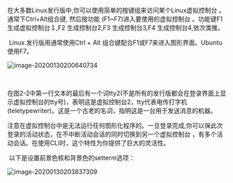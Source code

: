 ​			在大多数Linux发行版中,你可以使用简单的按键组来访问某个Linux虚拟控制台 。通常下Ctrl+Alt组合键, 然后按功能 (F1~F7)进入要使用的虚拟控制台 。功能键F1生成虚拟控制台１,F2 生成控制台2,F3 生成控制台3,F4 生成控制台4,依次类推。

​			Linux 发行版用通常使用Ctrl + Alt 组合键配合F1或F7来进入图形界面。Ubuntu使用F7。

![image-20200130200640734](/home/spartadad/.config/Typora/typora-user-images/image-20200130200640734.png)

​			

​			在图2-2中第一行文本的最后有一个词tty2(不是所有的发行版都会在登录界面上显示虚拟控制台的tty号)，表明这是虚拟控制台2，tty代表电传打字机(teletypewriter)。这是一个古老的名词，指明这是一台用于发送消息的机器。

​			注意在虚拟控制台中是无法运行任何图形化程序的。一旦登录完成,你可以保此次登录的活动状态，在不中断活动会话的同时切换到另一个虚拟控制台 ，有多个活动会话。在使用CLI时，这个特性为你提供了巨大的灵活性。

​			以下是设置前景色核和背景色的setterm选项：

![image-20200130203837309](/home/spartadad/.config/Typora/typora-user-images/image-20200130203837309.png)